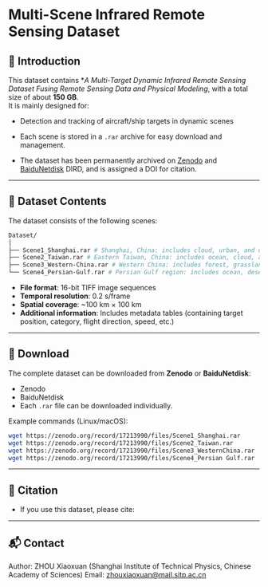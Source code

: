 # Multi-Scene Infrared Remote Sensing Dataset

## 📖 Introduction
This dataset contains **A Multi-Target Dynamic Infrared Remote Sensing Dataset Fusing Remote Sensing Data and Physical Modeling*, with a total size of about **150 GB**.  
It is mainly designed for:  
- Detection and tracking of aircraft/ship targets in dynamic scenes  

- Each scene is stored in a `.rar` archive for easy download and management.  
- The dataset has been permanently archived on [Zenodo](https://zenodo.org/uploads/17213990) and [BaiduNetdisk](https://pan.baidu.com/s/11fGqpjKCtvAi3j83nN2hsw) DIRD, and is assigned a DOI for citation.  

---

## 📂 Dataset Contents
The dataset consists of the following scenes:
```bash
Dataset/
│
├── Scene1_Shanghai.rar # Shanghai, China: includes cloud, urban, and ocean scenes
├── Scene2_Taiwan.rar # Eastern Taiwan, China: includes ocean, cloud, and grassland scenes
├── Scene3_Western-China.rar # Western China: includes forest, grassland, and snow mountain scenes
└── Scene4_Persian-Gulf.rar # Persian Gulf region: includes ocean, desert, and urban scenes
```

- **File format**: 16-bit TIFF image sequences  
- **Temporal resolution**: 0.2 s/frame  
- **Spatial coverage**: ~100 km × 100 km  
- **Additional information**: Includes metadata tables (containing target position, category, flight direction, speed, etc.)  

---

## 🔗 Download
The complete dataset can be downloaded from **Zenodo** or **BaiduNetdisk**:  

- Zenodo
- BaiduNetdisk
- Each `.rar` file can be downloaded individually.  

Example commands (Linux/macOS):
```bash
wget https://zenodo.org/record/17213990/files/Scene1_Shanghai.rar
wget https://zenodo.org/record/17213990/files/Scene2_Taiwan.rar
wget https://zenodo.org/record/17213990/files/Scene3_WesternChina.rar
wget https://zenodo.org/record/17213990/files/Scene4_Persian Gulf.rar
```
---
## 📑 Citation
- If you use this dataset, please cite:

---
## 📬 Contact
Author: ZHOU Xiaoxuan (Shanghai Institute of Technical Physics, Chinese Academy of Sciences)
Email: zhouxiaoxuan@mail.sitp.ac.cn
